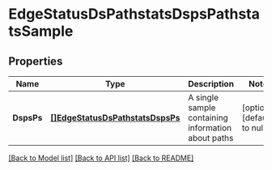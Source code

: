 # EdgeStatusDsPathstatsDspsPathstatsSample

## Properties
Name | Type | Description | Notes
------------ | ------------- | ------------- | -------------
**DspsPs** | [**[]EdgeStatusDsPathstatsDspsPs**](EdgeStatus_ds_pathstats_dsps_ps.md) | A single sample containing information about paths | [optional] [default to null]

[[Back to Model list]](../README.md#documentation-for-models) [[Back to API list]](../README.md#documentation-for-api-endpoints) [[Back to README]](../README.md)

